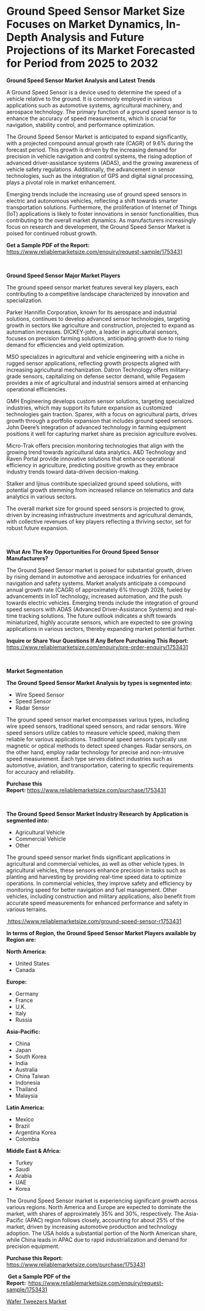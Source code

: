 <p><h1>Ground Speed Sensor Market Size Focuses on Market Dynamics, In-Depth Analysis and Future Projections of its Market Forecasted for Period from 2025 to 2032</h1></p><p><strong>Ground Speed Sensor Market Analysis and Latest Trends</strong></p>
<p><p>A Ground Speed Sensor is a device used to determine the speed of a vehicle relative to the ground. It is commonly employed in various applications such as automotive systems, agricultural machinery, and aerospace technology. The primary function of a ground speed sensor is to enhance the accuracy of speed measurements, which is crucial for navigation, stability control, and performance optimization.</p><p>The Ground Speed Sensor Market is anticipated to expand significantly, with a projected compound annual growth rate (CAGR) of 9.6% during the forecast period. This growth is driven by the increasing demand for precision in vehicle navigation and control systems, the rising adoption of advanced driver-assistance systems (ADAS), and the growing awareness of vehicle safety regulations. Additionally, the advancement in sensor technologies, such as the integration of GPS and digital signal processing, plays a pivotal role in market enhancement.</p><p>Emerging trends include the increasing use of ground speed sensors in electric and autonomous vehicles, reflecting a shift towards smarter transportation solutions. Furthermore, the proliferation of Internet of Things (IoT) applications is likely to foster innovations in sensor functionalities, thus contributing to the overall market dynamics. As manufacturers increasingly focus on research and development, the Ground Speed Sensor Market is poised for continued robust growth.</p></p>
<p><strong>Get a Sample PDF of the Report:&nbsp;</strong> <a href="https://www.reliablemarketsize.com/enquiry/request-sample/1753431?utm_campaign=1143&utm_medium=2&utm_source=Github&utm_content=ia&utm_term=10022025&utm_id=ground-speed-sensor">https://www.reliablemarketsize.com/enquiry/request-sample/1753431</a></p>
<p>&nbsp;</p>
<p><strong>Ground Speed Sensor Major Market Players</strong></p>
<p><p>The ground speed sensor market features several key players, each contributing to a competitive landscape characterized by innovation and specialization. </p><p>Parker Hannifin Corporation, known for its aerospace and industrial solutions, continues to develop advanced sensor technologies, targeting growth in sectors like agriculture and construction, projected to expand as automation increases. DICKEY-john, a leader in agricultural sensors, focuses on precision farming solutions, anticipating growth due to rising demand for efficiencies and yield optimization.</p><p>MSO specializes in agricultural and vehicle engineering with a niche in rugged sensor applications, reflecting growth prospects aligned with increasing agricultural mechanization. Datron Technology offers military-grade sensors, capitalizing on defense sector demand, while Pegasem provides a mix of agricultural and industrial sensors aimed at enhancing operational efficiencies.</p><p>GMH Engineering develops custom sensor solutions, targeting specialized industries, which may support its future expansion as customized technologies gain traction. Sparex, with a focus on agricultural parts, drives growth through a portfolio expansion that includes ground speed sensors. John Deere’s integration of advanced technology in farming equipment positions it well for capturing market share as precision agriculture evolves.</p><p>Micro-Trak offers precision monitoring technologies that align with the growing trend towards agricultural data analytics. A&D Technology and Raven Portal provide innovative solutions that enhance operational efficiency in agriculture, predicting positive growth as they embrace industry trends toward data-driven decision-making.</p><p>Stalker and Ijinus contribute specialized ground speed solutions, with potential growth stemming from increased reliance on telematics and data analytics in various sectors.</p><p>The overall market size for ground speed sensors is projected to grow, driven by increasing infrastructure investments and agricultural demands, with collective revenues of key players reflecting a thriving sector, set for robust future expansion.</p></p>
<p>&nbsp;</p>
<p><strong>What Are The Key Opportunities For Ground Speed Sensor Manufacturers?</strong></p>
<p><p>The Ground Speed Sensor market is poised for substantial growth, driven by rising demand in automotive and aerospace industries for enhanced navigation and safety systems. Market analysts anticipate a compound annual growth rate (CAGR) of approximately 6% through 2028, fueled by advancements in IoT technology, increased automation, and the push towards electric vehicles. Emerging trends include the integration of ground speed sensors with ADAS (Advanced Driver-Assistance Systems) and real-time tracking solutions. The future outlook indicates a shift towards miniaturized, highly accurate sensors, which are expected to see growing applications in various sectors, thereby expanding market potential further.</p></p>
<p><strong>Inquire or Share Your Questions If Any Before Purchasing This Report:</strong> <a href="https://www.reliablemarketsize.com/enquiry/pre-order-enquiry/1753431?utm_campaign=1143&utm_medium=2&utm_source=Github&utm_content=ia&utm_term=10022025&utm_id=ground-speed-sensor">https://www.reliablemarketsize.com/enquiry/pre-order-enquiry/1753431</a></p>
<p>&nbsp;</p>
<p><strong>Market Segmentation</strong></p>
<p><strong>The Ground Speed Sensor Market Analysis by types is segmented into:</strong></p>
<p><ul><li>Wire Speed Sensor</li><li>Speed Sensor</li><li>Radar Sensor</li></ul></p>
<p><p>The ground speed sensor market encompasses various types, including wire speed sensors, traditional speed sensors, and radar sensors. Wire speed sensors utilize cables to measure vehicle speed, making them reliable for various applications. Traditional speed sensors typically use magnetic or optical methods to detect speed changes. Radar sensors, on the other hand, employ radar technology for precise and non-intrusive speed measurement. Each type serves distinct industries such as automotive, aviation, and transportation, catering to specific requirements for accuracy and reliability.</p></p>
<p><strong>Purchase this Report:&nbsp;</strong><a href="https://www.reliablemarketsize.com/purchase/1753431?utm_campaign=1143&utm_medium=2&utm_source=Github&utm_content=ia&utm_term=10022025&utm_id=ground-speed-sensor">https://www.reliablemarketsize.com/purchase/1753431</a></p>
<p>&nbsp;</p>
<p><strong>The Ground Speed Sensor Market Industry Research by Application is segmented into:</strong></p>
<p><ul><li>Agricultural Vehicle</li><li>Commercial Vehicle</li><li>Other</li></ul></p>
<p><p>The ground speed sensor market finds significant applications in agricultural and commercial vehicles, as well as other vehicle types. In agricultural vehicles, these sensors enhance precision in tasks such as planting and harvesting by providing real-time speed data to optimize operations. In commercial vehicles, they improve safety and efficiency by monitoring speed for better navigation and fuel management. Other vehicles, including construction and military applications, also benefit from accurate speed measurements for enhanced performance and safety in various terrains.</p></p>
<p><a href="https://www.reliablemarketsize.com/ground-speed-sensor-r1753431?utm_campaign=1143&utm_medium=2&utm_source=Github&utm_content=ia&utm_term=10022025&utm_id=ground-speed-sensor">&nbsp;https://www.reliablemarketsize.com/ground-speed-sensor-r1753431</a></p>
<p><strong>In terms of Region, the Ground Speed Sensor Market Players available by Region are:</strong></p>
<p>
    <p> <strong> North America: </strong>
        <ul>
            <li>United States</li>
            <li>Canada</li>
        </ul>
        </p> 
    <p> <strong> Europe: </strong>
        <ul>
            <li>Germany</li>
            <li>France</li>
            <li>U.K.</li>
            <li>Italy</li>
            <li>Russia</li>
        </ul>
        </p> 
    <p> <strong> Asia-Pacific: </strong>
        <ul>
            <li>China</li>
            <li>Japan</li>
            <li>South Korea</li>
            <li>India</li>
            <li>Australia</li>
            <li>China Taiwan</li>
            <li>Indonesia</li>
            <li>Thailand</li>
            <li>Malaysia</li>
        </ul>
        </p> 
    <p> <strong> Latin America: </strong>
        <ul>
            <li>Mexico</li>
            <li>Brazil</li>
            <li>Argentina Korea</li>
            <li>Colombia</li>
        </ul>
        </p> 
    <p> <strong> Middle East & Africa: </strong>
        <ul>
            <li>Turkey</li>
            <li>Saudi</li>
            <li>Arabia</li>
            <li>UAE</li>
            <li>Korea</li>
        </ul>
    </p>
    </p>
<p><p>The Ground Speed Sensor market is experiencing significant growth across various regions. North America and Europe are expected to dominate the market, with shares of approximately 35% and 30%, respectively. The Asia-Pacific (APAC) region follows closely, accounting for about 25% of the market, driven by increasing automotive production and technology adoption. The USA holds a substantial portion of the North American share, while China leads in APAC due to rapid industrialization and demand for precision equipment.</p></p>
<p><strong>Purchase this Report: </strong><a href="https://www.reliablemarketsize.com/purchase/1753431?utm_campaign=1143&utm_medium=2&utm_source=Github&utm_content=ia&utm_term=10022025&utm_id=ground-speed-sensor">https://www.reliablemarketsize.com/purchase/1753431</a></p>
<p>&nbsp;<strong>Get a Sample PDF of the Report:&nbsp;&nbsp;</strong><a href="https://www.reliablemarketsize.com/enquiry/request-sample/1753431?utm_campaign=1143&utm_medium=2&utm_source=Github&utm_content=ia&utm_term=10022025&utm_id=ground-speed-sensor">https://www.reliablemarketsize.com/enquiry/request-sample/1753431</a></p>
<p><strong></strong></p>
<p><p><a href="https://github.com/castoriffic/Market-Research-Report-List-5/blob/main/wafer-tweezers-market.md?utm_campaign=1143&utm_medium=2&utm_source=Github&utm_content=ia&utm_term=10022025&utm_id=ground-speed-sensor">Wafer Tweezers Market</a></p></p>
